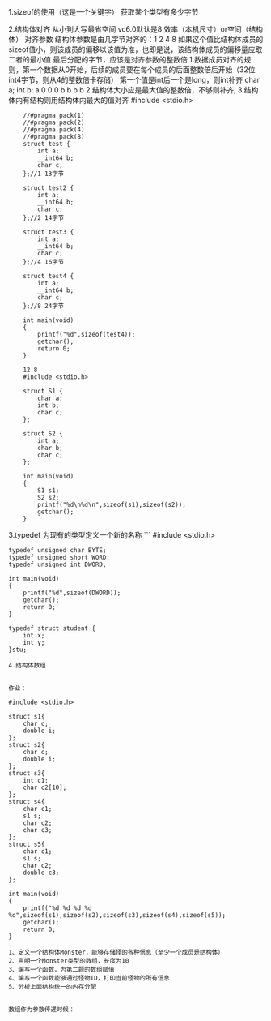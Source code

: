 1.sizeof的使用（这是一个关键字）
	获取某个类型有多少字节
	
2.结构体对齐
	从小到大写最省空间
	vc6.0默认是8
	效率（本机尺寸）or空间（结构体）
	对齐参数
		结构体参数是由几字节对齐的：1 2 4 8
		如果这个值比结构体成员的sizeof值小，则该成员的偏移以该值为准，也即是说，该结构体成员的偏移量应取二者的最小值
		最后分配的字节，应该是对齐参数的整数倍
	1.数据成员对齐的规则，第一个数据从0开始，后续的成员要在每个成员的后面整数倍后开始（32位int4字节，则从4的整数倍卡存储）
		第一个值是int后一个是long，则int补齐
		char a;
		int b;
		a 0 0 0 
		b b b b
	2.结构体大小应是最大值的整数倍，不够则补齐,
	3.结构体内有结构则用结构体内最大的值对齐
		#include <stdio.h>

		//#pragma pack(1)
		//#pragma pack(2)
		//#pragma pack(4)
		//#pragma pack(8)
		struct test {
			int a;
			__int64 b;
			char c;
		};//1 13字节

		struct test2 {
			int a;
			__int64 b;
			char c;
		};//2 14字节

		struct test3 {
			int a;
			__int64 b;
			char c;
		};//4 16字节

		struct test4 {
			int a;
			__int64 b;
			char c;
		};//8 24字节

		int main(void)
		{
			printf("%d",sizeof(test4));
			getchar();
			return 0;
		}
```
	12 8
	#include <stdio.h>

	struct S1 {
		char a;
		int b;
		char c;
	};

	struct S2 {
		int a;
		char b;
		char c;
	};

	int main(void)
	{
		S1 s1;
		S2 s2;
		printf("%d\n%d\n",sizeof(s1),sizeof(s2));
		getchar();
	}
```

3.typedef
	为现有的类型定义一个新的名称
	```
	#include <stdio.h>

	typedef unsigned char BYTE;
	typedef unsigned short WORD;
	typedef unsigned int DWORD;

	int main(void)
	{
		printf("%d",sizeof(DWORD));
		getchar();
		return 0;
	}
	
	typedef struct student {
		int x;
		int y;
	}stu;
```
4.结构体数组
	

作业：
```
	#include <stdio.h>

	struct s1{
		char c;
		double i;
	};
	struct s2{
		char c;
		double i;
	};
	struct s3{
		int c1;
		char c2[10];
	};
	struct s4{
		char c1;
		s1 s;
		char c2;
		char c3;
	};
	struct s5{
		char c1;
		s1 s;
		char c2;
		double c3;
	};

	int main(void)
	{
		printf("%d %d %d %d %d",sizeof(s1),sizeof(s2),sizeof(s3),sizeof(s4),sizeof(s5));
		getchar();
		return 0;
	}
	
	1、定义一个结构体Monster，能够存储怪的各种信息（至少一个成员是结构体）
	2、声明一个Monster类型的数组，长度为10
	3、编写一个函数，为第二题的数组赋值
	4、编写一个函数能够通过怪物ID，打印当前怪物的所有信息
	5、分析上面结构统一的内存分配
```

数组作为参数传递时候：
	